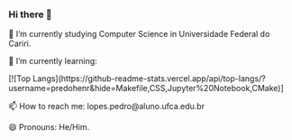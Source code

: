 ### Hi there 👋

<p> 🔭 I’m currently studying Computer Science in Universidade Federal do Cariri. </p>
<p> 🌱 I’m currently learning: </p>
[![Top Langs](https://github-readme-stats.vercel.app/api/top-langs/?username=predohenr&hide=Makefile,CSS,Jupyter%20Notebook,CMake)]
<p> 📫 How to reach me: lopes.pedro@aluno.ufca.edu.br </p>
<p> 😄 Pronouns: He/Him. </p>
